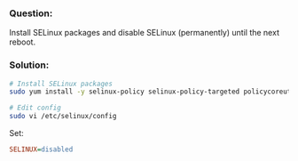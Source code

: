 ### Question:
Install SELinux packages and disable SELinux (permanently) until the next reboot.

### Solution:
```sh
# Install SELinux packages
sudo yum install -y selinux-policy selinux-policy-targeted policycoreutils  

# Edit config
sudo vi /etc/selinux/config
```

Set:
```ini
SELINUX=disabled
```